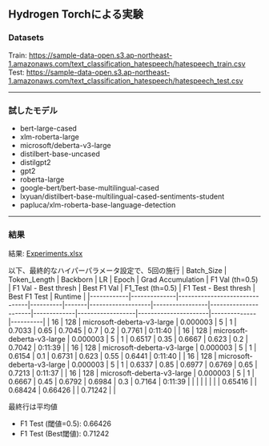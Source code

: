 ## Hydrogen Torchによる実験

### Datasets
Train: https://sample-data-open.s3.ap-northeast-1.amazonaws.com/text_classification_hatespeech/hatespeech_train.csv  
Test: https://sample-data-open.s3.ap-northeast-1.amazonaws.com/text_classification_hatespeech/hatespeech_test.csv

***
### 試したモデル
- bert-large-cased
- xlm-roberta-large
- microsoft/deberta-v3-large
- distilbert-base-uncased
- distilgpt2
- gpt2
- roberta-large
- google-bert/bert-base-multilingual-cased
- lxyuan/distilbert-base-multilingual-cased-sentiments-student
- papluca/xlm-roberta-base-language-detection

***
### 結果
結果: [Experiments.xlsx](Experiments.xlsx)
  
以下、最終的なハイパーパラメータ設定で、5回の施行
| Batch_Size | Token_Length | Backborn                      | LR       | Epoch | Grad Accumulation | F1 Val (th=0.5) | F1 Val - Best thresh | Best F1 Val | F1_Test (th=0.5) | F1 Test - Best thresh | Best F1 Test | Runtime  |
|------------|--------------|-------------------------------|----------|-------|-------------------|-----------------|----------------------|-------------|------------------|----------------------|--------------|----------|
| 16         | 128          | microsoft-deberta-v3-large    | 0.000003 | 5     | 1                 | 0.7033          | 0.65                 | 0.7045      | 0.7              | 0.2                  | 0.7761       | 0:11:40  |
| 16         | 128          | microsoft-deberta-v3-large    | 0.000003 | 5     | 1                 | 0.6517          | 0.35                 | 0.6667      | 0.623            | 0.2                  | 0.7042       | 0:11:39  |
| 16         | 128          | microsoft-deberta-v3-large    | 0.000003 | 5     | 1                 | 0.6154          | 0.1                  | 0.6731      | 0.623            | 0.55                 | 0.6441       | 0:11:40  |
| 16         | 128          | microsoft-deberta-v3-large    | 0.000003 | 5     | 1                 | 0.6337          | 0.85                 | 0.6977      | 0.6769           | 0.65                 | 0.7213       | 0:11:37  |
| 16         | 128          | microsoft-deberta-v3-large    | 0.000003 | 5     | 1                 | 0.6667          | 0.45                 | 0.6792      | 0.6984           | 0.3                  | 0.7164       | 0:11:39  |
|            |              |                               |          |       |                   | 0.65416         |                      | 0.68424     | 0.66426          |                      | 0.71242      |          |

  
最終行は平均値
- F1 Test (閾値=0.5): 0.66426
- F1 Test (Best閾値): 0.71242
